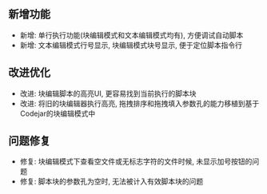 ## 新增功能
- 新增: 单行执行功能(块编辑模式和文本编辑模式均有), 方便调试自动脚本
- 新增: 文本编辑模式行号显示, 块编辑模式块号显示, 便于定位脚本指令行

## 改进优化
- 改进: 块编辑脚本的高亮UI, 更容易找到当前执行的脚本块
- 改进: 将旧的块编辑器执行高亮, 拖拽排序和拖拽填入参数孔的能力移植到基于Codejar的块编辑模式中

## 问题修复
- 修复: 块编辑模式下查看空文件或无标志字符的文件时候, 未显示加号按钮的问题
- 修复: 脚本块的参数孔为空时, 无法被计入有效脚本块的问题

